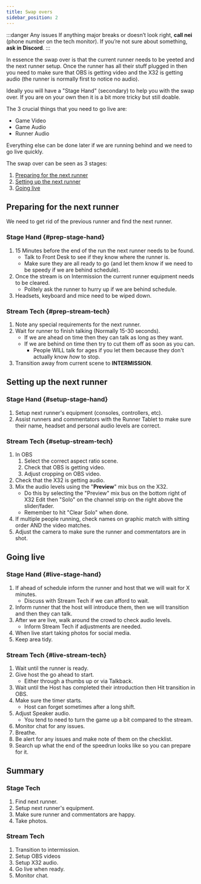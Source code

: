 ```yaml
---
title: Swap overs
sidebar_position: 2
---
```


:::danger Any issues
If anything major breaks or doesn’t look right, **call nei** (phone number on the tech monitor). If you’re not sure about something, **ask in Discord**.
:::

In essence the swap over is that the current runner needs to be yeeted and the next runner setup. Once the runner has all their stuff plugged in then you need to make sure that OBS is getting video and the X32 is getting audio (the runner is normally first to notice no audio).

Ideally you will have a "Stage Hand" (secondary) to help you with the swap over. If you are on your own then it is a bit more tricky but still doable.

The 3 crucial things that you need to go live are:

- Game Video
- Game Audio
- Runner Audio

Everything else can be done later if we are running behind and we need to go live quickly.

The swap over can be seen as 3 stages:

1. [Preparing for the next runner](#preparing-for-the-next-runner)
2. [Setting up the next runner](#setting-up-the-next-runner)
3. [Going live](#going-live)

## Preparing for the next runner

We need to get rid of the previous runner and find the next runner.

### Stage Hand {#prep-stage-hand}

1. 15 Minutes before the end of the run the next runner needs to be found.
   - Talk to Front Desk to see if they know where the runner is.
   - Make sure they are all ready to go (and let them know if we need to be speedy if we are behind schedule).
2. Once the stream is on Intermission the current runner equipment needs to be cleared.
   - Politely ask the runner to hurry up if we are behind schedule.
3. Headsets, keyboard and mice need to be wiped down.

### Stream Tech {#prep-stream-tech}

1. Note any special requirements for the next runner.
2. Wait for runner to finish talking (Normally 15-30 seconds).
   - If we are ahead on time then they can talk as long as they want.
   - If we are behind on time then try to cut them off as soon as you can.
     - People WILL talk for ages if you let them because they don't actually know *how* to stop.
3. Transition away from current scene to **INTERMISSION**.

## Setting up the next runner

### Stage Hand {#setup-stage-hand}

1. Setup next runner's equipment (consoles, controllers, etc).
2. Assist runners and commentators with the Runner Tablet to make sure their name, headset and personal audio levels are correct.

### Stream Tech {#setup-stream-tech}

1. In OBS
   1. Select the correct aspect ratio scene.
   2. Check that OBS is getting video.
   3. Adjust cropping on OBS video.
2. Check that the X32 is getting audio.
3. Mix the audio levels using the "**Preview**" mix bus on the X32.
   - Do this by selecting the "Preview" mix bus on the bottom right of X32 Edit then "Solo" on the channel strip on the right above the slider/fader.
   - Remember to hit "Clear Solo" when done.
4. If multiple people running, check names on graphic match with sitting order AND the video matches.
5. Adjust the camera to make sure the runner and commentators are in shot.

## Going live

### Stage Hand {#live-stage-hand}

1. If ahead of schedule inform the runner and host that we will wait for X minutes.
   - Discuss with Stream Tech if we can afford to wait.
2. Inform runner that the host will introduce them, then we will transition and then they can talk.
3. After we are live, walk around the crowd to check audio levels.
   - Inform Stream Tech if adjustments are needed.
4. When live start taking photos for social media.
5. Keep area tidy.

### Stream Tech {#live-stream-tech}

1. Wait until the runner is ready.
2. Give host the go ahead to start.
   - Either through a thumbs up or via Talkback.
3. Wait until the Host has completed their introduction then Hit transition in OBS.
4. Make sure the timer starts.
   - Host can forget sometimes after a long shift.
5. Adjust Speaker audio.
   - You tend to need to turn the game up a bit compared to the stream.
6. Monitor chat for any issues.
7. Breathe.
8. Be alert for any issues and make note of them on the checklist.
9. Search up what the end of the speedrun looks like so you can prepare for it.

## Summary

### Stage Tech

1. Find next runner.
2. Setup next runner's equipment.
3. Make sure runner and commentators are happy.
4. Take photos.

### Stream Tech

1. Transition to intermission.
2. Setup OBS videos
3. Setup X32 audio.
4. Go live when ready.
5. Monitor chat.

